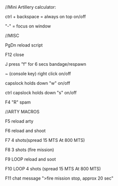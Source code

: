 //Mini Artillery calculator:

ctrl + backspace = always on top on/off

"-" = focus on window

//MISC

PgDn reload script

F12 close

J press "f" for 6 secs bandage/respawn

~ (console key) right click on/off

capslock holds down "w" on/off

ctrl capslock holds down "s" on/off

F4 "R" spam

//ARTY MACROS

F5 reload arty

F6 reload and shoot

F7 4 shots(spread 15 MTS At 800 MTS)

F8 3 shots (fire mission)

F9 LOOP reload and soot

F10 LOOP 4 shots (spread 15 MTS At 800 MTS)

F11 chat message ">fire mission stop, approx 20 sec"
